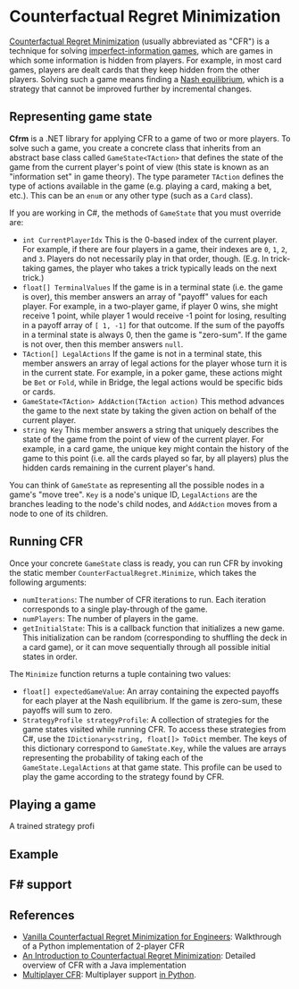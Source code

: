 # Counterfactual Regret Minimization

[Counterfactual Regret Minimization](https://www.quora.com/What-is-an-intuitive-explanation-of-counterfactual-regret-minimization) (usually abbreviated as "CFR") is a technique for solving [imperfect-information games](https://en.wikipedia.org/wiki/Perfect_information), which are games in which some information is hidden from players. For example, in most card games, players are dealt cards that they keep hidden from the other players. Solving such a game means finding a [Nash equilibrium](https://en.wikipedia.org/wiki/Nash_equilibrium), which is a strategy that cannot be improved further by incremental changes.

## Representing game state
**Cfrm** is a .NET library for applying CFR to a game of two or more players. To solve such a game, you create a concrete class that inherits from an abstract base class called `GameState<TAction>` that defines the state of the game from the current player's point of view (this state is known as an "information set" in game theory). The type parameter `TAction` defines the type of actions available in the game (e.g. playing a card, making a bet, etc.). This can be an `enum` or any other type (such as a `Card` class).

If you are working in C#, the methods of `GameState` that you must override are:
* `int CurrentPlayerIdx`
This is the 0-based index of the current player. For example, if there are four players in a game, their indexes are `0`, `1`, `2`, and `3`. Players do not necessarily play in that order, though. (E.g. In trick-taking games, the player who takes a trick typically leads on the next trick.)
* `float[] TerminalValues`
If the game is in a terminal state (i.e. the game is over), this member answers an array of "payoff" values for each player. For example, in a two-player game, if player 0 wins, she might receive 1 point, while player 1 would receive -1 point for losing, resulting in a payoff array of `[ 1, -1]` for that outcome. If the sum of the payoffs in a terminal state is always 0, then the game is "zero-sum". If the game is not over, then this member answers `null`.
* `TAction[] LegalActions`
If the game is not in a terminal state, this member answers an array of legal actions for the player whose turn it is in the current state. For example, in a poker game, these actions might be `Bet` or `Fold`, while in Bridge, the legal actions would be specific bids or cards.
* `GameState<TAction> AddAction(TAction action)`
This method advances the game to the next state by taking the given action on behalf of the current player.
* `string Key`
This member answers a string that uniquely describes the state of the game from the point of view of the current player. For example, in a card game, the unique key might contain the history of the game to this point (i.e. all the cards played so far, by all players) plus the hidden cards remaining in the current player's hand.

You can think of `GameState`  as representing all the possible nodes in a game's "move tree". `Key` is a node's unique ID, `LegalActions` are the branches leading to the node's child nodes, and `AddAction` moves from a node to one of its children.

## Running CFR
Once your concrete `GameState` class is ready, you can run CFR by invoking the static member `CounterFactualRegret.Minimize`, which takes the following arguments:
* `numIterations`: The number of CFR iterations to run. Each iteration corresponds to a single play-through of the game.
* `numPlayers`: The number of players in the game.
* `getInitialState`: This is a callback function that initializes a new game. This initialization can be random (corresponding to shuffling the deck in a card game), or it can move sequentially through all possible initial states in order.

The `Minimize` function returns a tuple containing two values:
* `float[] expectedGameValue`: An array containing the expected payoffs for each player at the Nash equilibrium. If the game is zero-sum, these payoffs will sum to zero.
* `StrategyProfile strategyProfile`: A collection of strategies for the game states visited while running CFR. To access these strategies from C#, use the `IDictionary<string, float[]> ToDict` member. The keys of this dictionary correspond to `GameState.Key`, while the values are arrays representing the probability of taking each of the `GameState.LegalActions` at that game state. This profile can be used to play the game according to the strategy found by CFR.

## Playing a game
A trained strategy profi

## Example

## F# support

## References
* [Vanilla Counterfactual Regret Minimization for Engineers](https://justinsermeno.com/posts/cfr/): Walkthrough of a Python implementation of 2-player CFR
* [An Introduction to Counterfactual Regret Minimization](http://modelai.gettysburg.edu/2013/cfr/): Detailed overview of CFR with a Java implementation
* [Multiplayer CFR](https://medium.com/ai-in-plain-english/building-a-poker-ai-part-7-exploitability-multiplayer-cfr-and-3-player-kuhn-poker-25f313bf83cf): Multiplayer support [in Python](https://github.com/tt293/medium-poker-ai/blob/master/part_7/multiplayer_kuhn_poker_cfr.py).
<!--stackedit_data:
eyJoaXN0b3J5IjpbLTM2MTA1OTUxNywtNDMyODIwNTU0LC0xNz
IzNDk0Nzc4LDIwMTA3NzAwMTIsMTk5MDczMzMyNywxMDQwNzE4
NzEzXX0=
-->